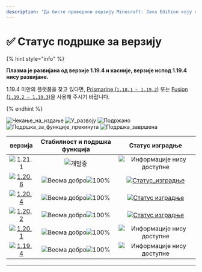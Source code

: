 ```yaml
---
description: "Да бисте проверили верзију Minecraft: Java Edition коју подржава Plazma."
---
```


# ✅ Статус подршке за верзију

{% hint style="info" %}

**Плазма је развијана од верзије 1.19.4 и касније, верзије испод 1.19.4 нису развијане.**

1.19.4 미만의 플랫폼을 찾고 있다면, [Prismarine (`1.18.1 ~ 1.19.2`)](https://github.com/PrismarineTeam/Prismarine) 또는 [Fusion (`1.19.2 ~ 1.19.3`)](https://github.com/RuinedTechnologyUnify/Fusion)을 사용해 주시기 바랍니다.

{% endhint %}

[wtr]: https://badge.plazmamc.org/0/Чекање%20на%20издање
[idv]: https://badge.plazmamc.org/1/У_развоју
[atv]: https://badge.plazmamc.org/2/Подржано
[fse]: https://badge.plazmamc.org/6/Подршка_за_функције_прекинута
[eol]: https://badge.plazmamc.org/4/Подршка_завршена
[ukn]: https://badge.plazmamc.org/0/Информације%20нису%20доступне
[vgd]: https://badge.plazmamc.org/1/Веома%20добро
[mid]: https://badge.plazmamc.org/6/Уобичајено
[100]: https://badge.plazmamc.org/percent/100

![Чекање\_на\_издање][wtr] ![У\_развоју][idv] ![Подржано][atv] ![Подршка\_за\_функције\_прекинута][fse] ![Подршка\_завршена][eol]

|                                      верзија                                      | Стабилност    и    подршка функција |                                              Статус изградње                                              |
| :-------------------------------------------------------------------------------: | :---------------------------------: | :-------------------------------------------------------------------------------------------------------: |
|                    ![1.21.1](https://badge.plazmamc.org/0/1.21)                   |             ![개발중][idv]             |                                     ![Информације нису доступне][ukn]                                     |
| [![1.20.6](https://badge.plazmamc.org/2/1.20.6)](https://git.plazmamc.org/1.20.6) |   ![Веома добро][vgd]![100%][100]   | [![Статус\_изградње](https://build.plazmamc.org/1.20.6)](https://build.plazmamc.org/1.20.6?redirect=true) |
| [![1.20.4](https://badge.plazmamc.org/6/1.20.4)](https://git.plazmamc.org/1.20.4) |   ![Веома добро][vgd]![100%][100]   |  [![Статус изградње](https://build.plazmamc.org/1.20.4)](https://build.plazmamc.org/1.20.4?redirect=true) |
| [![1.20.2](https://badge.plazmamc.org/4/1.20.2)](https://git.plazmamc.org/1.20.2) |   ![Веома добро][vgd]![100%][100]   |  [![Статус изградње](https://build.plazmamc.org/1.20.2)](https://build.plazmamc.org/1.20.2?redirect=true) |
| [![1.20.1](https://badge.plazmamc.org/4/1.20.1)](https://git.plazmamc.org/1.20.1) |   ![Веома добро][vgd]![100%][100]   |                                     ![Информације нису доступне][ukn]                                     |
| [![1.19.4](https://badge.plazmamc.org/4/1.19.4)](https://git.plazmamc.org/1.19.4) |   ![Веома добро][vgd]![100%][100]   |                                     ![Информације нису доступне][ukn]                                     |

***
